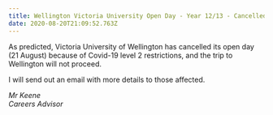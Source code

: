 ```yaml
---
title: Wellington Victoria University Open Day - Year 12/13 - Cancelled
date: 2020-08-20T21:09:52.763Z
---
```

As predicted, Victoria University of Wellington has cancelled its open day (21 August) because of Covid-19 level 2 restrictions, and the trip to Wellington will not proceed. 

I will send out an email with more details to those affected. 	 

_Mr Keene  
Careers Advisor_